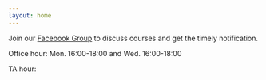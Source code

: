 ```yaml
---
layout: home
---
```


Join our [Facebook Group](https://www.facebook.com/groups/258247083661961) to discuss courses and get the timely notification.

Office hour:  Mon. 16:00-18:00 and Wed. 16:00-18:00

TA hour: 


